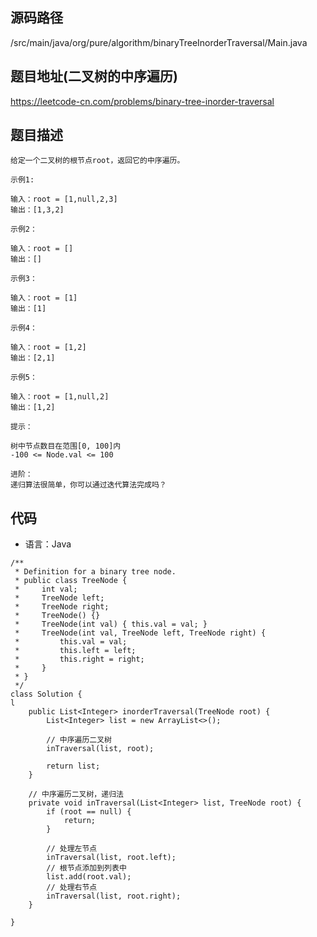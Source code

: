 ## 源码路径

/src/main/java/org/pure/algorithm/binaryTreeInorderTraversal/Main.java

## 题目地址(二叉树的中序遍历)

https://leetcode-cn.com/problems/binary-tree-inorder-traversal

## 题目描述

```
给定一个二叉树的根节点root，返回它的中序遍历。

示例1:

输入：root = [1,null,2,3]
输出：[1,3,2]

示例2：

输入：root = []
输出：[]

示例3：

输入：root = [1]
输出：[1]

示例4：

输入：root = [1,2]
输出：[2,1]

示例5：

输入：root = [1,null,2]
输出：[1,2]

提示：

树中节点数目在范围[0, 100]内
-100 <= Node.val <= 100

进阶：
递归算法很简单，你可以通过迭代算法完成吗？
```

## 代码

- 语言：Java

```
/**
 * Definition for a binary tree node.
 * public class TreeNode {
 *     int val;
 *     TreeNode left;
 *     TreeNode right;
 *     TreeNode() {}
 *     TreeNode(int val) { this.val = val; }
 *     TreeNode(int val, TreeNode left, TreeNode right) {
 *         this.val = val;
 *         this.left = left;
 *         this.right = right;
 *     }
 * }
 */
class Solution {
l
    public List<Integer> inorderTraversal(TreeNode root) {
        List<Integer> list = new ArrayList<>();

        // 中序遍历二叉树
        inTraversal(list, root);

        return list;
    }

    // 中序遍历二叉树，递归法
    private void inTraversal(List<Integer> list, TreeNode root) {
        if (root == null) {
            return;
        }

        // 处理左节点
        inTraversal(list, root.left);
        // 根节点添加到列表中
        list.add(root.val);
        // 处理右节点
        inTraversal(list, root.right);
    }

}
```